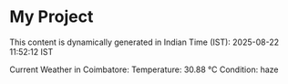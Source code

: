 # My Project

This content is dynamically generated in Indian Time (IST): 2025-08-22 11:52:12 IST


Current Weather in Coimbatore:
Temperature: 30.88 °C
Condition: haze
